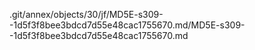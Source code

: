 .git/annex/objects/30/jf/MD5E-s309--1d5f3f8bee3bdcd7d55e48cac1755670.md/MD5E-s309--1d5f3f8bee3bdcd7d55e48cac1755670.md